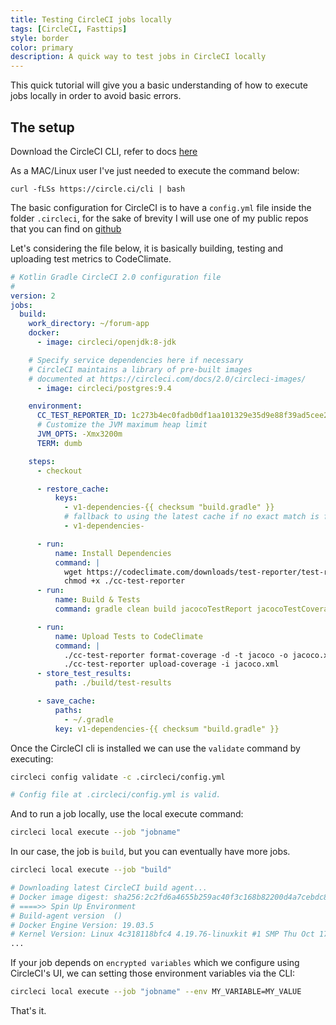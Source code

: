 ```yaml
---
title: Testing CircleCI jobs locally
tags: [CircleCI, Fasttips]
style: border
color: primary
description: A quick way to test jobs in CircleCI locally
---
```


This quick tutorial will give you a basic understanding of how to execute jobs locally in order to avoid basic errors.

## The setup

Download the CircleCI CLI, refer to docs [here](https://circleci.com/docs/2.0/local-cli/)

As a MAC/Linux user I've just needed to execute the command below:
```
curl -fLSs https://circle.ci/cli | bash
```

The basic configuration for CircleCI is to have a `config.yml` file inside the folder `.circleci`, for the sake of brevity
I will use one of my public repos that you can find on [github](https://github.com/rribeiro1/forum-kotlin-spring-boot)

Let's considering the file below, it is basically building, testing and uploading test metrics to CodeClimate. 

```yaml
# Kotlin Gradle CircleCI 2.0 configuration file
#
version: 2
jobs:
  build:
    work_directory: ~/forum-app
    docker:
      - image: circleci/openjdk:8-jdk

    # Specify service dependencies here if necessary
    # CircleCI maintains a library of pre-built images
    # documented at https://circleci.com/docs/2.0/circleci-images/
      - image: circleci/postgres:9.4

    environment:
      CC_TEST_REPORTER_ID: 1c273b4ec0fadb0df1aa101329e35d9e88f39ad5cee2de302c1a2c3e765f4764
      # Customize the JVM maximum heap limit
      JVM_OPTS: -Xmx3200m
      TERM: dumb

    steps:
      - checkout

      - restore_cache:
          keys:
            - v1-dependencies-{{ checksum "build.gradle" }}
            # fallback to using the latest cache if no exact match is found
            - v1-dependencies-

      - run:
          name: Install Dependencies
          command: |
            wget https://codeclimate.com/downloads/test-reporter/test-reporter-latest-linux-amd64 -O ./cc-test-reporter
            chmod +x ./cc-test-reporter
      - run:
          name: Build & Tests
          command: gradle clean build jacocoTestReport jacocoTestCoverageVerification jacocoFixForCodeClimate

      - run:
          name: Upload Tests to CodeClimate
          command: |
            ./cc-test-reporter format-coverage -d -t jacoco -o jacoco.xml ./build/reports/jacoco/test/jacoco.xml
            ./cc-test-reporter upload-coverage -i jacoco.xml
      - store_test_results:
          path: ./build/test-results

      - save_cache:
          paths:
            - ~/.gradle
          key: v1-dependencies-{{ checksum "build.gradle" }}
```

Once the CircleCI cli is installed we can use the `validate` command by executing: 

``` bash
circleci config validate -c .circleci/config.yml

# Config file at .circleci/config.yml is valid.
```

And to run a job locally, use the local execute command:

``` bash
circleci local execute --job "jobname"
```

In our case, the job is `build`, but you can eventually have more jobs.

``` bash
circleci local execute --job "build"

# Downloading latest CircleCI build agent...
# Docker image digest: sha256:2c2fd6a4655b259ac40f3c168b82200d4a7cebdc8287c4eb866a348b0191403d
# ====>> Spin Up Environment
# Build-agent version  ()
# Docker Engine Version: 19.03.5
# Kernel Version: Linux 4c318118bfc4 4.19.76-linuxkit #1 SMP Thu Oct 17 19:31:58 UTC 2019 x86_64 Linux
...
```

If your job depends on `encrypted variables` which we configure using CircleCI's UI, we can setting those environment variables via the CLI:

``` bash
circleci local execute --job "jobname" --env MY_VARIABLE=MY_VALUE
```

That's it. 